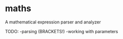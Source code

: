 # maths
A mathematical expression parser and analyzer

TODO:
-parsing (BRACKETS!)
-working with parameters
